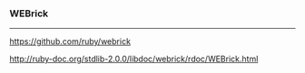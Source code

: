 ### WEBrick
---

https://github.com/ruby/webrick

http://ruby-doc.org/stdlib-2.0.0/libdoc/webrick/rdoc/WEBrick.html

